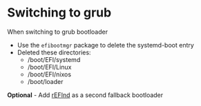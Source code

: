 # Switching to grub

When switching to grub bootloader

- Use the `efibootmgr` package to delete the systemd-boot entry
- Deleted these directories:
  - /boot/EFI/systemd
  - /boot/EFI/Linux
  - /boot/EFI/nixos
  - /boot/loader

**Optional** - Add [rEFInd](https://nixos.wiki/wiki/REFInd) as a second fallback bootloader

